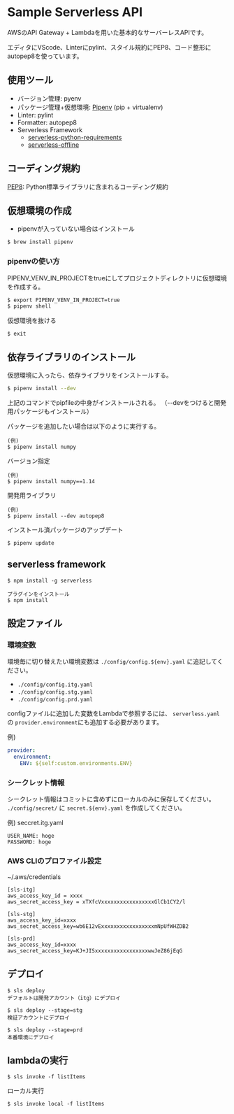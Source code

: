 # Sample Serverless API
AWSのAPI Gateway + Lambdaを用いた基本的なサーバーレスAPIです。

エディタにVScode、Linterにpylint、スタイル規約にPEP8、コード整形にautopep8を使っています。

## 使用ツール
- バージョン管理: pyenv
- パッケージ管理+仮想環境: [Pipenv](https://pipenv-ja.readthedocs.io/ja/translate-ja/) (pip + virtualenv)
- Linter: pylint
- Formatter: autopep8
- Serverless Framework 
  - [serverless-python-requirements](https://www.serverless.com/plugins/serverless-python-requirements)
  - [serverless-offline](https://github.com/dherault/serverless-offline)

## コーディング規約

[PEP8](https://pep8-ja.readthedocs.io/ja/latest/): Python標準ライブラリに含まれるコーディング規約

## 仮想環境の作成

- pipenvが入っていない場合はインストール

```bash
$ brew install pipenv
```

### pipenvの使い方

PIPENV_VENV_IN_PROJECTをtrueにしてプロジェクトディレクトリに仮想環境を作成する。

```bash
$ export PIPENV_VENV_IN_PROJECT=true
$ pipenv shell
```

仮想環境を抜ける
```
$ exit
```

## 依存ライブラリのインストール
仮想環境に入ったら、依存ライブラリをインストールする。

```bash
$ pipenv install --dev
```

上記のコマンドでpipfileの中身がインストールされる。
（--devをつけると開発用パッケージもインストール）

パッケージを追加したい場合は以下のように実行する。

```
(例)
$ pipenv install numpy
```

バージョン指定

```
(例)
$ pipenv install numpy==1.14
```

開発用ライブラリ

```
(例)
$ pipenv install --dev autopep8
```

インストール済パッケージのアップデート
```
$ pipenv update
```

## serverless framework

```
$ npm install -g serverless

プラグインをインストール
$ npm install
```

## 設定ファイル
### 環境変数

環境毎に切り替えたい環境変数は `./config/config.${env}.yaml` に追記してください。

- `./config/config.itg.yaml`
- `./config/config.stg.yaml`
- `./config/config.prd.yaml`

configファイルに追加した変数をLambdaで参照するには、 `serverless.yaml` の `provider.environment`にも追加する必要があります。

例) 
```yaml
provider:
  environment:
    ENV: ${self:custom.environments.ENV}
```

### シークレット情報

シークレット情報はコミットに含めずにローカルのみに保存してください。
`./config/secret/` に `secret.${env}.yaml` を作成してください。


例) seccret.itg.yaml
```
USER_NAME: hoge
PASSWORD: hoge
```

### AWS CLIのプロファイル設定

~/.aws/credentials
```
[sls-itg]
aws_access_key_id = xxxx
aws_secret_access_key = xTXfcVxxxxxxxxxxxxxxxxxGlCb1CY2/l

[sls-stg]
aws_access_key_id=xxxx
aws_secret_access_key=wb6E12vExxxxxxxxxxxxxxxxxmNpUfWHZDB2

[sls-prd]
aws_access_key_id=xxxx
aws_secret_access_key=KJ+JISxxxxxxxxxxxxxxxxxwwJeZ86jEqG
```

## デプロイ

```
$ sls deploy 
デフォルトは開発アカウント（itg）にデプロイ

$ sls deploy --stage=stg
検証アカウントにデプロイ

$ sls deploy --stage=prd
本番環境にデプロイ
```


## lambdaの実行

```
$ sls invoke -f listItems
```

ローカル実行

```
$ sls invoke local -f listItems
```


